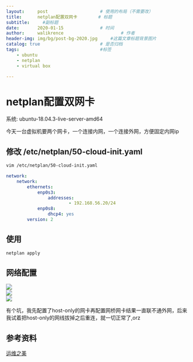 ```yaml
---
layout:     post   				    # 使用的布局（不需要改）
title:      netplan配置双网卡   		# 标题
subtitle:     #副标题
date:       2020-01-15 				# 时间
author:     walikrence 						# 作者
header-img: img/bg/post-bg-2020.jpg 	#这篇文章标题背景图片
catalog: true 						# 是否归档
tags:								#标签
    - ubuntu
    - netplan
    - virtual box

---
```


# netplan配置双网卡	

系统: ubuntu-18.04.3-live-server-amd64

今天一台虚拟机要两个网卡，一个连接内网，一个连接外网，方便固定内网ip
## 修改 /etc/netplan/50-cloud-init.yaml

```sh 
vim /etc/netplan/50-cloud-init.yaml
```

```yml
network:
    network:
        ethernets:
            enp0s3:
                addresses:
                        - 192.168.56.20/24
            enp0s8:
                dhcp4: yes
        version: 2
```

## 使用
```sh 
netplan apply
```
## 网络配置
![](../../../../img/netplan配置双网卡/1.png) <br>
![](../../../../img/netplan配置双网卡/2.png) <br>
![](../../../../img/netplan配置双网卡/3.png) <br>

有个坑，我先配置了host-only的网卡再配置网桥网卡结果一直联不通外网，后来我试着把host-only的网线拔掉之后重连，就一切正常了,orz
## 参考资料
[运维之美](https://www.hi-linux.com/posts/49513.html)